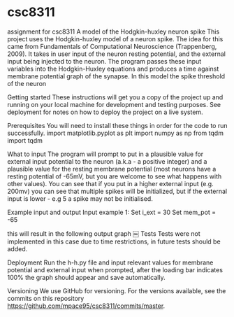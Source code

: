 # csc8311
assignment for csc8311
A model of the Hodgkin-huxley neuron spike
This project uses the Hodgkin-huxley model of a neuron spike. The idea for this came from Fundamentals of Computational Neuroscience (Trappenberg, 2009). It takes in user input of the neuron resting potential, and the external input being injected to the neuron. The program passes these input variables into the Hodgkin-Huxley equations and produces  a time against membrane potential graph of the synapse. In this model the spike threshold of the neuron 

Getting started
These instructions will get you a copy of the project up and running on your local machine for development and testing purposes. See deployment for notes on how to deploy the project on a live system.

Prerequisites
You will need to install these things in order for the code to run successfully.
import matplotlib.pyplot as plt
import numpy as np
from tqdm import tqdm


What to input 
The program will prompt to put in a plausible value for external input potential to the neuron (a.k.a - a positive integer) and a plausible value for the resting membrane potential (most neurons have a resting potential of -65mV, but you are welcome to see what happens with other values). You can see that if you put in a higher external input (e.g. 200mv) you can see that multiple spikes will be initialized, but if the external input is lower - e.g 5 a spike may not be initialised. 

Example input and output 
Input example 1:
 Set i_ext = 30
 Set mem_pot = -65

this will result in the following output graph 
￼
Tests
Tests were not implemented in this case due to time restrictions, in future tests should be added.

Deployment
Run the h-h.py file and input relevant values for membrane potential and external input when prompted, after the loading bar indicates 100% the graph should appear and save automatically. 

Versioning
We use GitHub for versioning. For the versions available, see the commits on this repository https://github.com/mpace95/csc8311/commits/master.

